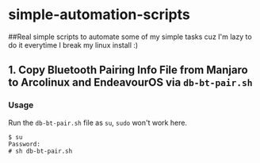 # simple-automation-scripts
##Real simple scripts to automate some of my simple tasks cuz I'm lazy to do it everytime I break my linux install :)


## 1. Copy Bluetooth Pairing Info File from Manjaro to Arcolinux and EndeavourOS via `db-bt-pair.sh` 

### Usage

Run the `db-bt-pair.sh` file as `su`, `sudo` won't work here.
```
$ su
Password:
# sh db-bt-pair.sh
```
